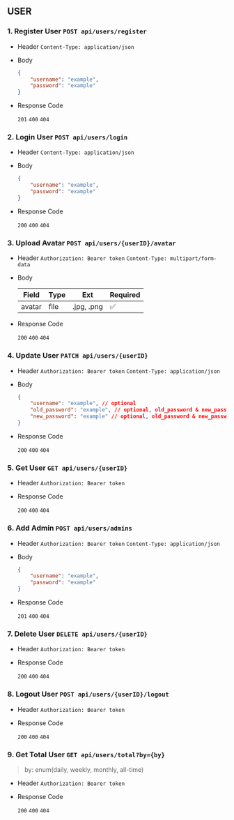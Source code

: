 ## USER

### 1. Register User `POST api/users/register`

- Header
    `Content-Type: application/json`

- Body

    ```json
    {
        "username": "example",
        "password": "example"
    }
    ```

- Response Code

    `201` `400` `404`

### 2. Login User `POST api/users/login`

- Header
    `Content-Type: application/json`

- Body

    ```json
    {
        "username": "example",
        "password": "example"
    }
    ```

- Response Code

    `200` `400` `404`

### 3. Upload Avatar `POST api/users/{userID}/avatar`

- Header
    `Authorization: Bearer token`
    `Content-Type: multipart/form-data`

- Body

    | Field  | Type | Ext       | Required |
    |--------|------|-----------|----------|
    | avatar | file | .jpg, .png| ✅       |

- Response Code

    `200` `400` `404`

### 4. Update User `PATCH api/users/{userID}`

- Header
    `Authorization: Bearer token`
    `Content-Type: application/json`

- Body

    ```json
    {
        "username": "example", // optional
        "old_password": "example", // optional, old_password & new_password most be match
        "new_password": "example" // optional, old_password & new_password most be match
    }
    ```

- Response Code

    `200` `400` `404`

### 5. Get User `GET api/users/{userID}`

- Header
    `Authorization: Bearer token`

- Response Code

    `200` `400` `404`

### 6. Add Admin `POST api/users/admins`

- Header
    `Authorization: Bearer token`
    `Content-Type: application/json`

- Body

    ```json
    {
        "username": "example",
        "password": "example"
    }
    ```

- Response Code

    `201` `400` `404`

### 7. Delete User `DELETE api/users/{userID}`

- Header
    `Authorization: Bearer token`

- Response Code

    `200` `400` `404`

### 8. Logout User `POST api/users/{userID}/logout`

- Header
    `Authorization: Bearer token`

- Response Code

    `200` `400` `404`

### 9. Get Total User `GET api/users/total?by={by}`
> by: enum(daily, weekly, monthly, all-time)
- Header
    `Authorization: Bearer token`

- Response Code

    `200` `400` `404`